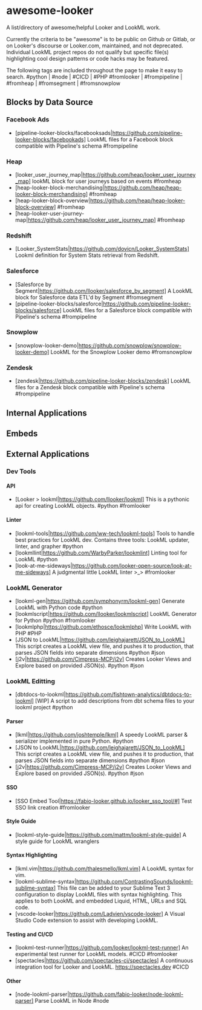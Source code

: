 # awesome-looker
A list/directory of awesome/helpful Looker and LookML work.

Currently the criteria to be "awesome" is to be public on Github or Gitlab, or on Looker's discourse or Looker.com, maintained, and not deprecated. Individual LookML project repos do not qualify but specific file(s) highlighting cool design patterns or code hacks may be featured.

The following tags are included throughout the page to make it easy to search.
#python | #node | #CICD | #PHP
#fromlooker | #frompipeline | #fromheap | #fromsegment | #fromsnowplow

## Blocks by Data Source
### Facebook Ads
* [pipeline-looker-blocks/facebooksads|https://github.com/pipeline-looker-blocks/facebookads] LookML files for a Facebook block compatible with Pipeline's schema #frompipeline
### Heap
* [looker_user_journey_map|https://github.com/heap/looker_user_journey_map] lookML block for user journeys based on events #fromheap
* [heap-looker-block-merchandising|https://github.com/heap/heap-looker-block-merchandising]  #fromheap
* [heap-looker-block-overview|https://github.com/heap/heap-looker-block-overview]  #fromheap
* [heap-looker-user-journey-map|https://github.com/heap/looker_user_journey_map] #fromheap
### Redshift
* [Looker_SystemStats|https://github.com/dovicn/Looker_SystemStats] Lookml definition for System Stats retrieval from Redshift. 
### Salesforce
* [Salesforce by Segment|https://github.com/llooker/salesforce_by_segment] A LookML block for Salesforce data ETL'd by Segment #fromsegment
* [pipeline-looker-blocks/salesforce|https://github.com/pipeline-looker-blocks/salesforce]  LookML files for a Salesforce block compatible with Pipeline's schema #frompipeline
### Snowplow
* [snowplow-looker-demo|https://github.com/snowplow/snowplow-looker-demo] LookML for the Snowplow Looker demo #fromsnowplow
### Zendesk
* [zendesk|https://github.com/pipeline-looker-blocks/zendesk] LookML files for a Zendesk block compatible with Pipeline's schema #frompipeline

## Internal Applications

## Embeds

## External Applications

### Dev Tools
#### API
* [Looker > lookml|https://github.com/llooker/lookml] This is a pythonic api for creating LookML objects. #python #fromlooker

#### Linter
* [lookml-tools|https://github.com/ww-tech/lookml-tools] Tools to handle best practices for LookML dev. Contains three tools: LookML updater, linter, and grapher #python
* [lookmllint|https://github.com/WarbyParker/lookmlint] Linting tool for LookML #python
* [look-at-me-sideways|https://github.com/looker-open-source/look-at-me-sideways] A judgmental little LookML linter >_>  #fromlooker

### LookML Generator
* [lookml-gen|https://github.com/symphonyrm/lookml-gen] Generate LookML with Python code #python
* [lookmlscript|https://github.com/llooker/lookmlscript] LookML Generator for Python  #python #fromlooker
* [lookmlphp|https://github.com/ethosce/lookmlphp] Write LookML with PHP #PHP
* [JSON to LookML|https://github.com/leighajarett/JSON_to_LookML] This script creates a LookML view file, and pushes it to production, that parses JSON fields into separate dimensions  #python #json
* [j2v|https://github.com/Cimpress-MCP/j2v] Creates Looker Views and Explore based on provided JSON(s).  #python #json

### LookML Editting
* [dbtdocs-to-lookml|https://github.com/fishtown-analytics/dbtdocs-to-lookml] [WIP] A script to add descriptions from dbt schema files to your lookml project #python

#### Parser
* [lkml|https://github.com/joshtemple/lkml] A speedy LookML parser & serializer implemented in pure Python. #python
* [JSON to LookML|https://github.com/leighajarett/JSON_to_LookML] This script creates a LookML view file, and pushes it to production, that parses JSON fields into separate dimensions  #python #json
* [j2v|https://github.com/Cimpress-MCP/j2v] Creates Looker Views and Explore based on provided JSON(s).  #python #json

#### SSO
* [SSO Embed Tool|https://fabio-looker.github.io/looker_sso_tool/#] Test SSO link creation #fromlooker

#### Style Guide
* [lookml-style-guide|https://github.com/mattm/lookml-style-guide] A style guide for LookML wranglers 

#### Syntax Highlighting
* [lkml.vim|https://github.com/thalesmello/lkml.vim] A LookML syntax for vim. 
* [lookml-sublime-syntax|https://github.com/ContrastingSounds/lookml-sublime-syntax] This file can be added to your Sublime Text 3 configuration to display LookML files with syntax highlighting. This applies to both LookML and embedded Liquid, HTML, URLs and SQL code.
* [vscode-looker|https://github.com/Ladvien/vscode-looker] A Visual Studio Code extension to assist with developing LookML. 

#### Testing and CI/CD
* [lookml-test-runner|https://github.com/looker/lookml-test-runner] An experimental test runner for LookML models. #CICD #fromlooker
* [spectacles|https://github.com/spectacles-ci/spectacles] A continuous integration tool for Looker and LookML. https://spectacles.dev #CICD

#### Other
* [node-lookml-parser|https://github.com/fabio-looker/node-lookml-parser] Parse LookML in Node #node


